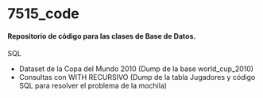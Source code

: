 # 7515_code

#### Repositorio de código para las clases de Base de Datos.

SQL

- Dataset de la Copa del Mundo 2010 (Dump de la base world_cup_2010)
- Consultas con WITH RECURSIVO (Dump de la tabla Jugadores y código SQL para resolver el problema de la mochila)

